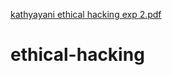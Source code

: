 [kathyayani ethical hacking exp 2.pdf](https://github.com/Kathya1741/ethical-hacking/files/9564329/kathyayani.ethical.hacking.exp.2.pdf)
# ethical-hacking
